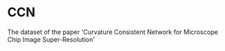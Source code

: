 # CCN
The dataset of the paper 'Curvature Consistent Network for Microscope Chip Image Super-Resolution'
